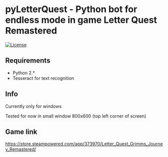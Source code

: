 pyLetterQuest - Python bot for endless mode in game Letter Quest Remastered
======================================================

[![License](http://img.shields.io/:license-mit-blue.svg?style=flat-square)](http://doge.mit-license.org)

## Requirements

* Python 2.*
* Tesseract for text recognition

## Info

Currently only for windows

Tested for now in small window 800x600 (top left corner of screen)

## Game link

https://store.steampowered.com/app/373970/Letter_Quest_Grimms_Journey_Remastered/